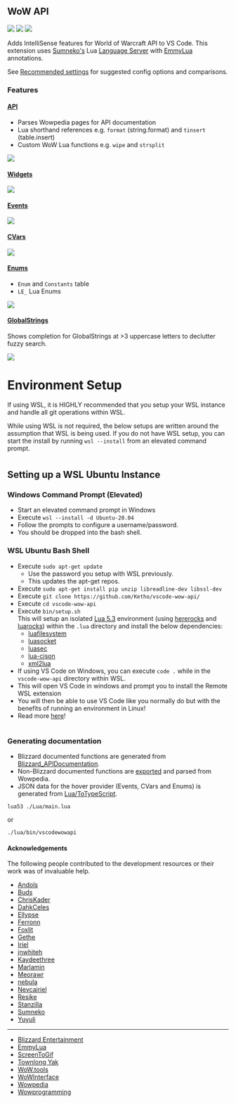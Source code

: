 ## WoW API
[![](https://img.shields.io/github/license/Ketho/vscode-wow-api)](https://opensource.org/licenses/MIT)
[![](https://img.shields.io/github/v/release/Ketho/vscode-wow-api)](https://github.com/Ketho/vscode-wow-api/releases)
[![](https://img.shields.io/badge/wow-9.1.5-yellow)](https://github.com/Gethe/wow-ui-source/tree/9.1.5)

Adds IntelliSense features for World of Warcraft API to VS Code. This extension uses [Sumneko's](https://marketplace.visualstudio.com/items?itemName=sumneko.lua) Lua [Language Server](https://microsoft.github.io/language-server-protocol/) with [EmmyLua](https://github.com/sumneko/lua-language-server/wiki/EmmyLua-Annotations) annotations.

See [Recommended settings](https://github.com/Ketho/vscode-wow-api/wiki/Recommended-settings) for suggested config options and comparisons.

### Features
#### [API](https://wowpedia.fandom.com/wiki/World_of_Warcraft_API)
* Parses Wowpedia pages for API documentation
* Lua shorthand references e.g. `format` (string.format) and `tinsert` (table.insert)
* Custom WoW Lua functions e.g. `wipe` and `strsplit`

![](https://github.com/Ketho/vscode-wow-api/raw/master/img/api.gif)

#### [Widgets](https://wowpedia.fandom.com/wiki/Widget_API)
![](https://github.com/Ketho/vscode-wow-api/raw/master/img/widget.gif)

#### [Events](https://wowpedia.fandom.com/wiki/Events)
![](https://github.com/Ketho/vscode-wow-api/raw/master/img/event.gif)

#### [CVars](https://wowpedia.fandom.com/wiki/Console_variables)
![](https://github.com/Ketho/vscode-wow-api/raw/master/img/cvar.png)

#### [Enums](https://github.com/Ketho/BlizzardInterfaceResources/blob/mainline/Resources/LuaEnum.lua)
* `Enum` and `Constants` table
* `LE_` Lua Enums

![](https://github.com/Ketho/vscode-wow-api/raw/master/img/enum.gif)

#### [GlobalStrings](https://github.com/Ketho/BlizzardInterfaceResources/blob/mainline/Resources/GlobalStrings.lua)
Shows completion for GlobalStrings at >3 uppercase letters to declutter fuzzy search.

![](https://github.com/Ketho/vscode-wow-api/raw/master/img/globalstring.gif)

# Environment Setup
If using WSL, it is HIGHLY recommended that you setup your WSL instance and handle all git operations within WSL.

While using WSL is not required, the below setups are written around the assumption that WSL is being used. If you do not have WSL setup, you can start the install by running `wsl --install` from an elevated command prompt.  
#
## Setting up a WSL Ubuntu Instance
### Windows Command Prompt (Elevated)
 * Start an elevated command prompt in Windows  
 * Execute `wsl --install -d Ubuntu-20.04`  
 * Follow the prompts to configure a username/password.  
 * You should be dropped into the bash shell.  

### WSL Ubuntu Bash Shell
* Execute `sudo apt-get update`  
    * Use the password you setup with WSL previously.  
    * This updates the apt-get repos.  
* Execute `sudo apt-get install pip unzip libreadline-dev libssl-dev`
* Execute `git clone https://github.com/Ketho/vscode-wow-api/`
* Execute `cd vscode-wow-api`
* Execute `bin/setup.sh`  
    This will setup an isolated [Lua 5.3](http://www.lua.org/) environment (using [hererocks](https://pypi.org/project/hererocks/) and [luarocks](https://luarocks.org/#quick-start)) within the `.lua` directory and install the below dependencies:
    - [luafilesystem](https://luarocks.org/modules/hisham/luafilesystem)
    - [luasocket](https://luarocks.org/modules/luasocket/luasocket)
    - [luasec](https://luarocks.org/modules/brunoos/luasec)
    - [lua-cjson](https://luarocks.org/modules/openresty/lua-cjson)
    - [xml2lua](https://luarocks.org/modules/manoelcampos/xml2lua)
* If using VS Code on Windows, you can execute `code .` while in the `vscode-wow-api` directory within WSL.
*   This will open VS Code in windows and prompt you to install the Remote WSL extension
*   You will then be able to use VS Code like you normally do but with the benefits of running an environment in Linux!
*   Read more [here](https://code.visualstudio.com/docs/remote/wsl#:~:text=Alternatively%2C%20you%20can%20open%20a%20Remote%20WSL%20window,Use%20the%20File%20menu%20to%20open%20your%20folder.)!
#
### Generating documentation
* Blizzard documented functions are generated from [Blizzard_APIDocumentation](https://github.com/Gethe/wow-ui-source/tree/live/AddOns/Blizzard_APIDocumentation).
* Non-Blizzard documented functions are [exported](https://wowpedia.fandom.com/wiki/Special:Export) and parsed from Wowpedia.
* JSON data for the hover provider (Events, CVars and Enums) is generated from [Lua/ToTypeScript](Lua/ToTypeScript).
```
lua53 ./Lua/main.lua
```
or
```
./lua/bin/vscodewowapi
```

#### Acknowledgements
The following people contributed to the development resources or their work was of invaluable help.
* [Andols](https://www.curseforge.com/members/andols/projects)
* [Buds](https://github.com/mrbuds)
* [ChrisKader](https://github.com/ChrisKader)
* [DahkCeles](https://www.curseforge.com/members/dahkceles/projects)
* [Ellypse](https://github.com/Ellypse)
* [Ferronn](https://github.com/ferronn-dev)
* [Foxlit](https://www.townlong-yak.com/)
* [Gethe](https://github.com/Gethe)
* [Iriel](https://wowpedia.fandom.com/wiki/Iriel)
* [jnwhiteh](https://twitter.com/jnwhiteh)
* [Kaydeethree](https://github.com/kaydeethree)
* [Marlamin](https://github.com/Marlamin)
* [Meorawr](https://github.com/Meorawr)
* [nebula](https://github.com/nebularg)
* [Nevcairiel](https://github.com/Nevcairiel)
* [Resike](https://github.com/Resike)
* [Stanzilla](https://github.com/Stanzilla)
* [Sumneko](https://github.com/Sumneko)
* [Yuyuli](https://www.curseforge.com/members/yuyuli/projects)
---
* [Blizzard Entertainment](https://www.blizzard.com/)
* [EmmyLua](https://github.com/EmmyLua)
* [ScreenToGif](https://github.com/NickeManarin/ScreenToGif)
* [Townlong Yak](https://www.townlong-yak.com/)
* [WoW.tools](https://wow.tools/)
* [WoWInterface](https://wowinterface.com/)
* [Wowpedia](https://wowpedia.fandom.com/)
* [Wowprogramming](https://wowprogramming.com/)
